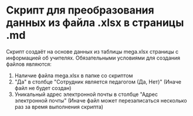 # Скрипт для преобразования данных из файла .xlsx в страницы .md

Скрипт создаёт на основе данных из таблицы mega.xlsx страницы с информацией об учителях.
Обязательными условиями для создания файлов являются:
1. Наличие файла mega.xlsx в папке со скриптом
2. "Да" в столбце "Сотрудник является педагогом (Да, Нет)" (Иначе файл не будет создан)
3. Уникальный адрес электронной почты в столбце "Адрес электронной почты" (Иначе файл может перезаписаться несколько раз за время выполнения скрипта)
